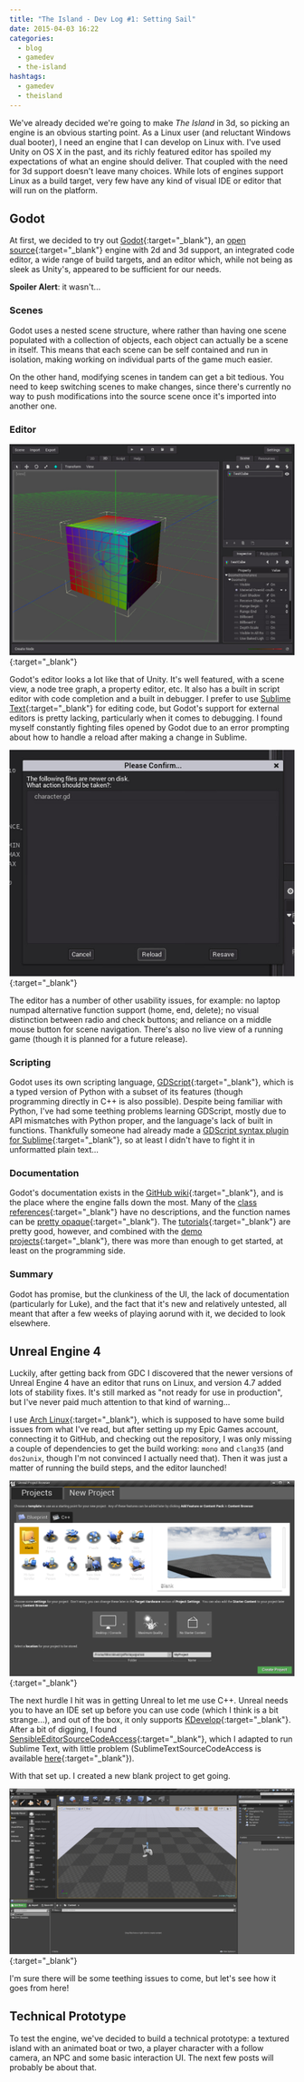```yaml
---
title: "The Island - Dev Log #1: Setting Sail"
date: 2015-04-03 16:22
categories:
  - blog
  - gamedev
  - the-island
hashtags:
  - gamedev
  - theisland
---
```

We've already decided we're going to make *The Island* in 3d, so picking an engine is an obvious starting point. As a Linux user (and reluctant Windows dual booter), I need an engine that I can develop on Linux with. I've used Unity on OS X in the past, and its richly featured editor has spoiled my expectations of what an engine should deliver. That coupled with the need for 3d support doesn't leave many choices. While lots of engines support Linux as a build target, very few have any kind of visual IDE or editor that will run on the platform.


## Godot

At first, we decided to try out [Godot](http://www.godotengine.org/){:target="_blank"}, an [open source](https://github.com/okamstudio/godot){:target="_blank"} engine with 2d and 3d support, an integrated code editor, a wide range of build targets, and an editor which, while not being as sleek as Unity's, appeared to be sufficient for our needs.

**Spoiler Alert**: it wasn't...


### Scenes

Godot uses a nested scene structure, where rather than having one scene populated with a collection of objects, each object can actually be a scene in itself. This means that each scene can be self contained and run in isolation, making working on individual parts of the game much easier.

On the other hand, modifying scenes in tandem can get a bit tedious. You need to keep switching scenes to make changes, since there's currently no way to push modifications into the source scene once it's imported into another one.


### Editor

[![Godot test scene](/images/blog/godot-test-scene.png)](/images/blog/godot-test-scene.png){:target="_blank"}

Godot's editor looks a lot like that of Unity. It's well featured, with a scene view, a node tree graph, a property editor, etc. It also has a built in script editor with code completion and a built in debugger. I prefer to use [Sublime Text](http://www.sublimetext.com/){:target="_blank"} for editing code, but Godot's support for external editors is pretty lacking, particularly when it comes to debugging. I found myself constantly fighting files opened by Godot due to an error prompting about how to handle a reload after making a change in Sublime.

[![Do you want to revert that change?](/images/blog/godot-reload-prompt.png)](/images/blog/godot-reload-prompt.png){:target="_blank"}

The editor has a number of other usability issues, for example: no laptop numpad alternative function support (home, end, delete); no visual distinction between radio and check buttons; and reliance on a middle mouse button for scene navigation. There's also no live view of a running game (though it is planned for a future release).


### Scripting

Godot uses its own scripting language, [GDScript](https://github.com/okamstudio/godot/wiki/gdscript){:target="_blank"}, which is a typed version of Python with a subset of its features (though programming directly in C++ is also possible). Despite being familiar with Python, I've had some teething problems learning GDScript, mostly due to API mismatches with Python proper, and the language's lack of built in functions. Thankfully someone had already made a [GDScript syntax plugin for Sublime](https://github.com/beefsack/GDScript-sublime){:target="_blank"}, so at least I didn't have to fight it in unformatted plain text...


### Documentation

Godot's documentation exists in the [GitHub wiki](https://github.com/okamstudio/godot/wiki){:target="_blank"}, and is the place where the engine falls down the most. Many of the [class references](https://github.com/okamstudio/godot/wiki/class_list){:target="_blank"} have no descriptions, and the function names can be [pretty opaque](https://github.com/okamstudio/godot/wiki/class_physicsserver){:target="_blank"}. The [tutorials](https://github.com/okamstudio/godot/wiki#tutorials){:target="_blank"} are pretty good, however, and combined with the [demo projects](https://github.com/okamstudio/godot/tree/master/demos){:target="_blank"}, there was more than enough to get started, at least on the programming side.


### Summary

Godot has promise, but the clunkiness of the UI, the lack of documentation (particularly for Luke), and the fact that it's new and relatively untested, all meant that after a few weeks of playing aorund with it, we decided to look elsewhere.


## Unreal Engine 4

Luckily, after getting back from GDC I discovered that the newer versions of Unreal Engine 4 have an editor that runs on Linux, and version 4.7 added lots of stability fixes. It's still marked as "not ready for use in production", but I've never paid much attention to that kind of warning...

I use [Arch Linux](https://www.archlinux.org/){:target="_blank"}, which is supposed to have some build issues from what I've read, but after setting up my Epic Games account, connecting it to GitHub, and checking out the repository, I was only missing a couple of dependencies to get the build working: `mono` and `clang35` (and `dos2unix`, though I'm not convinced I actually need that). Then it was just a matter of running the build steps, and the editor launched!

[![UE4 start screen](/images/blog/ue4-start-screen.png)](/images/blog/ue4-start-screen.png){:target="_blank"}

The next hurdle I hit was in getting Unreal to let me use C++. Unreal needs you to have an IDE set up before you can use code (which I think is a bit strange...), and out of the box, it only supports [KDevelop](https://www.kdevelop.org/){:target="_blank"}. After a bit of digging, I found [SensibleEditorSourceCodeAccess](https://github.com/fire/SensibleEditorSourceCodeAccess){:target="_blank"}, which I adapted to run Sublime Text, with little problem (SublimeTextSourceCodeAccess is available [here](https://github.com/erbridge/SublimeTextSourceCodeAccess){:target="_blank"}).

With that set up. I created a new blank project to get going.

[![UE4 new project](/images/blog/ue4-new-project.png)](/images/blog/ue4-new-project.png){:target="_blank"}

I'm sure there will be some teething issues to come, but let's see how it goes from here!


## Technical Prototype

To test the engine, we've decided to build a technical prototype: a textured island with an animated boat or two, a player character with a follow camera, an NPC and some basic interaction UI. The next few posts will probably be about that.
